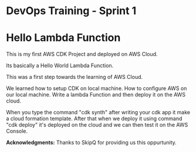 # DevOps Training - Sprint 1

# Hello Lambda Function

This is my first AWS CDK Project and deployed on AWS Cloud.

Its basically a Hello World Lambda Function.

This was a first step towards the learning of AWS Cloud.

We learned how to setup CDK on local machine. How to configure AWS on our local machine. Write a lambda Function and then deploy it on the AWS cloud.

When you type the command "cdk synth" after writing your cdk app it make a cloud formation template. After that when we deploy it using command "cdk deploy" it's deployed on the cloud and we can then test it on the AWS Console.

**Acknowledgments:**
Thanks to SkipQ for providing us this oppurtunity.

